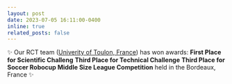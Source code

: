 ```yaml
---
layout: post
date: 2023-07-05 16:11:00-0400
inline: true
related_posts: false
---
```


:sparkles: Our RCT team ([Univerity of Toulon, France](https://www.univ-tln.fr/RoboCup-2023-l-Universite-de-Toulon-monte-sur-le-podium-de-la-plus.html?fbclid=IwAR15zmvuc1Sdi0uTPKGT5r02YjnL_zzw-y2jQXKfo85cq97uwwFrzEHjTqg_aem_Acf9N6oSyiefFHmr83QGHBD7lA8R91EKXKBv3Pvf5Swqbg-kF4b7xMNus3WeHCJmbcD--uFnU6UO_ekSdWxXouVr)) has won awards: 
**First Place for Scientific Challeng** 
**Third Place for Technical Challenge** 
**Third Place for Soccer Robocup Middle Size League Competition** 
held in the Bordeaux, France :sparkles: